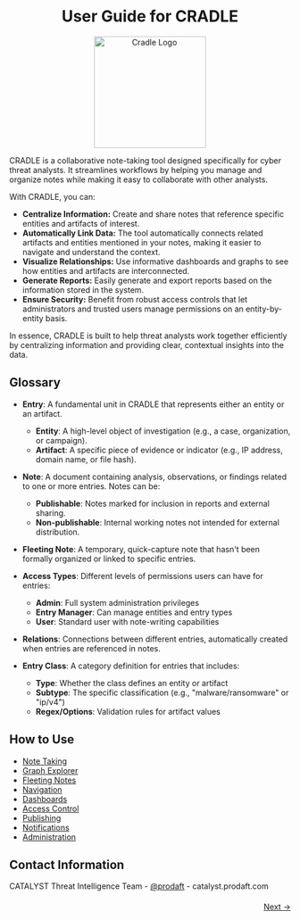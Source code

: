 <h1 align="center">
   User Guide for CRADLE
</h1>
<p align="center">
    <img width="200" height="200" src="{{ static_location }}/images/notes/logos/dark_notext.svg" alt="Cradle Logo">
</p>

CRADLE is a collaborative note-taking tool designed specifically for cyber threat analysts. It streamlines workflows by helping you manage and organize notes while making it easy to collaborate with other analysts.

With CRADLE, you can:

- **Centralize Information:** Create and share notes that reference specific entities and artifacts of interest.
- **Automatically Link Data:** The tool automatically connects related artifacts and entities mentioned in your notes, making it easier to navigate and understand the context.
- **Visualize Relationships:** Use informative dashboards and graphs to see how entities and artifacts are interconnected.
- **Generate Reports:** Easily generate and export reports based on the information stored in the system.
- **Ensure Security:** Benefit from robust access controls that let administrators and trusted users manage permissions on an entity-by-entity basis.

In essence, CRADLE is built to help threat analysts work together efficiently by centralizing information and providing clear, contextual insights into the data.

## Glossary

- **Entry**: A fundamental unit in CRADLE that represents either an entity or an artifact.
  - **Entity**: A high-level object of investigation (e.g., a case, organization, or campaign).
  - **Artifact**: A specific piece of evidence or indicator (e.g., IP address, domain name, or file hash).

- **Note**: A document containing analysis, observations, or findings related to one or more entries. Notes can be:
  - **Publishable**: Notes marked for inclusion in reports and external sharing.
  - **Non-publishable**: Internal working notes not intended for external distribution.

- **Fleeting Note**: A temporary, quick-capture note that hasn't been formally organized or linked to specific entries.

- **Access Types**: Different levels of permissions users can have for entries:
  - **Admin**: Full system administration privileges
  - **Entry Manager**: Can manage entities and entry types
  - **User**: Standard user with note-writing capabilities

- **Relations**: Connections between different entries, automatically created when entries are referenced in notes.

- **Entry Class**: A category definition for entries that includes:
  - **Type**: Whether the class defines an entity or artifact
  - **Subtype**: The specific classification (e.g., "malware/ransomware" or "ip/v4")
  - **Regex/Options**: Validation rules for artifact values

## How to Use

<ul>
    <li><a href="/notes/guide_notes" data-custom-href="/notes/guide_notes">Note Taking</a></li>
    <li><a href="/notes/guide_graph" data-custom-href="/notes/guide_graph">Graph Explorer</a></li>
    <li><a href="/notes/guide_fleeting" data-custom-href="/notes/guide_fleeting">Fleeting Notes</a></li>
    <li><a href="/notes/guide_navigation" data-custom-href="/notes/guide_navigation">Navigation</a></li>
    <li><a href="/notes/guide_dashboard" data-custom-href="/notes/guide_dashboard">Dashboards</a></li>
    <li><a href="/notes/guide_access" data-custom-href="/notes/guide_access">Access Control</a></li>
    <li><a href="/notes/guide_publishing" data-custom-href="/notes/guide_publishing">Publishing</a></li>
    <li><a href="/notes/guide_notifications" data-custom-href="/notes/guide_notifications">Notifications</a></li>
    <li><a href="/notes/guide_admin" data-custom-href="/notes/guide_admin">Administration</a></li>
</ul>

## Contact Information

CATALYST Threat Intelligence Team - [@prodaft](https://twitter.com/prodaft) - catalyst.prodaft.com


<div style="display: flex; justify-content: space-between; margin-top: 20px;">
    <a href="" data-custom-href=""></a>
    <a href="/notes/guide_notes" data-custom-href="/notes/guide_notes">Next →</a>
</div>
